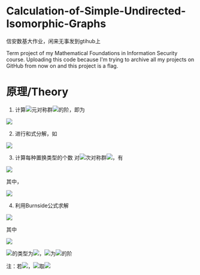 # Calculation-of-Simple-Undirected-Isomorphic-Graphs
信安数基大作业，闲来无事发到gtihub上

Term project of my Mathematical Foundations in Information Security course. Uploading this code because I'm trying to archive all my projects on GitHub from now on and this project is a flag.

# 原理/Theory
1. 计算![](https://www.zhihu.com/equation?tex=n)元对称群![](https://www.zhihu.com/equation?tex=S_n)的阶，即为

![](https://www.zhihu.com/equation?tex=%7cS_n%7c%3dn!)

2. 进行和式分解，如

![](https://www.zhihu.com/equation?tex=%5cbegin%7baligned%7d4%26%3d1%2b1%2b1%2b1%5c%5c%26%3d2%2b1%2b1%5c%5c%26%3d2%2b2%5c%5c%26%3d3%2b1%5cend%7baligned%7d)

3. 计算每种置换类型的个数
对![](https://www.zhihu.com/equation?tex=n)次对称群![](https://www.zhihu.com/equation?tex=S_n)，有

![](https://www.zhihu.com/equation?tex=%5cphi(g)+%3d+%5cfrac%7bn!%7d%7b1%5e%7b%5clambda_1%7d+%5ccdot+%5clambda_1!+%5ccdot+2%5e%7b%5clambda_2%7d+%5ccdot+%5clambda_2!+%5ccdots+n%5e%7b%5clambda_n%7d+%5ccdot+%5clambda_n!%7d)

其中，

![](https://www.zhihu.com/equation?tex=%5cphi(g)+%3d+%7c(1)%5e%7b%5clambda_1%7d+(2)%5e%7b%5clambda_2%7d+%5ccdots+(n)%5e%7b%5clambda_n%7d%7c)

4. 利用Burnside公式求解

![](https://www.zhihu.com/equation?tex=N+%3d+%5cfrac%7b1%7d%7bn!%7d%5csum_%7bg+%5cin+S_n%7d+%7b%5cfrac%7bn!%7d%7b1%5e%7b%5clambda_1%7d+%5ccdot+%5clambda_1!+%5ccdot+2%5e%7b%5clambda_2%7d+%5ccdot+%5clambda_2!+%5ccdots+n%5e%7b%5clambda_n%7d+%5ccdot+%5clambda_n!%7d+%5ccdot+2%5e%7bN_g%7d%7d)

其中

![](https://www.zhihu.com/equation?tex=N_g+%3d+%5cfrac%7b1%7d%7bo(g)%7d+%5csum%5e%7bo(g)%7d_%7bk%3d1%7d%7b(C%5e2_%7b%5clambda_%7bk1%7d%7d+%2b+%5clambda_%7bk_2%7d)%7d)

![](https://www.zhihu.com/equation?tex=g^k)的类型为![](https://www.zhihu.com/equation?tex=1%5e%7bk_1%7d2%5e%7bk_2%7d+%5ccdots+n%5e%7bk_n%7d)，![](https://www.zhihu.com/equation?tex=o(g))为![](https://www.zhihu.com/equation?tex=g)的阶

注：若![](https://www.zhihu.com/equation?tex=%5clambda_%7bk1%7d+%3c+2)，![](https://www.zhihu.com/equation?tex=%7bC%5e2_%7b%5clambda_%7bk1%7d%7d%7d)取![](https://www.zhihu.com/equation?tex=0)
